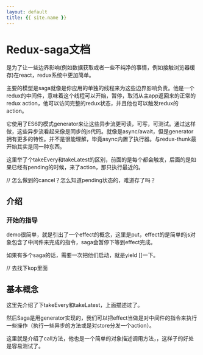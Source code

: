 ```yaml
---
layout: default
title: {{ site.name }}
---
```

# Redux-saga文档
是为了让一些边界影响(例如数据获取或者一些不纯净的事情，例如接触浏览器缓存)在react，redux系统中更加简单。

主要的模型是saga就像是你应用的单独的线程来为这些边界影响负责。他是一个redux的中间件，意味着这个线程可以开始，暂停，取消从主app返回来的正常的redux action，他可以访问完整的redux状态，并且他也可以触发redux的action。

它使用了ES6的模式generator来让这些异步流更可读，可写，可测试。通过这样做，这些异步流看起来像是同步的js代码。就像是async/await，但是generator拥有更多的特性。并不是很能理解，毕竟async内置了执行器。与redux-thunk最开始其实是同一种东西。

这里举了个takeEvery和takeLatest的区别，前面的是每个都会触发，后面的是如果已经有pending的时候，来了action，那只执行最近的。

// 怎么做到的cancel？怎么知道pending状态的，难道存了吗？

## 介绍
### 开始的指导
demo很简单，就是引出了一个effect的概念，这里是put，effect的是简单的js对象包含了中间件来完成的指令，saga会暂停下等到effect完成。

如果有多个saga的话，需要一次把他们启动，就是yield []一下。

// 去找下kop里面

## 基本概念
这里先介绍了下takeEvery和takeLatest，上面描述过了。

然后Saga是用generator实现的，我们可以把effect当做是对中间件的指令来执行一些操作（执行一些异步的方法或是对store分发一个action）。

这里就是介绍了call方法，他也是一个简单的对象描述调用方法，，这样子的好处是容易测试了。
